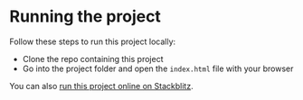 # Running the project

Follow these steps to run this project locally:

* Clone the repo containing this project
* Go into the project folder and open the `index.html` file with your browser

You can also [run this project online on Stackblitz](https://stackblitz.com/edit/auth0-guestblog-trustedtypes-named).

